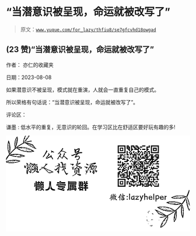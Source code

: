 # “当潜意识被呈现，命运就被改写了”

> 原文：[`www.yuque.com/for_lazy/thfiu8/se7gfcvhd18owgad`](https://www.yuque.com/for_lazy/thfiu8/se7gfcvhd18owgad)



## (23 赞)“当潜意识被呈现，命运就被改写了” 

作者： 亦仁的收藏夹 

日期：2023-08-08 

如果潜意识不被呈现，模式就在重演，人就会一直重复自己的模式。 

所以荣格有句话说：“当潜意识被呈现，命运就被改写了”。 

评论区： 

谦墨 : 低水平的重复，无意识的轮回。在学习区比在舒适区要好玩有趣的多! 

![](img/894d30a529e7c37bcd3392323c99941c.png)  